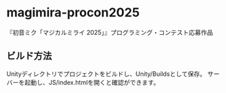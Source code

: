 # magimira-procon2025
『初音ミク「マジカルミライ 2025」』プログラミング・コンテスト応募作品

## ビルド方法
Unityディレクトリでプロジェクトをビルドし、Unity/Buildsとして保存。
サーバーを起動し、JS/index.htmlを開くと確認ができます。
